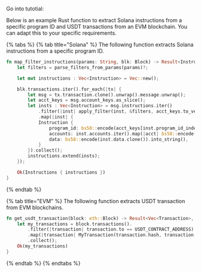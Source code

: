 Go into tutotial: 

Below is an example Rust function to extract Solana instructions from a specific program ID and USDT transactions from an EVM blockchain. You can adapt this to your specific requirements.

{% tabs %}
{% tab title="Solana" %}
The following function extracts Solana instructions from a specific program ID.
```rust
fn map_filter_instructions(params: String, blk: Block) -> Result<Instructions, Vec<substreams::errors::Error>> {
    let filters = parse_filters_from_params(params)?;

    let mut instructions : Vec<Instruction> = Vec::new();

    blk.transactions.iter().for_each(|tx| {
        let msg = tx.transaction.clone().unwrap().message.unwrap();
        let acct_keys = msg.account_keys.as_slice();
        let insts : Vec<Instruction> = msg.instructions.iter()
            .filter(|inst| apply_filter(inst, &filters, acct_keys.to_vec()))
            .map(|inst| {
            Instruction {
                program_id: bs58::encode(acct_keys[inst.program_id_index as usize].to_vec()).into_string(),
                accounts: inst.accounts.iter().map(|acct| bs58::encode(acct_keys[*acct as usize].to_vec()).into_string()).collect(),
                data: bs58::encode(inst.data.clone()).into_string(),
            }
        }).collect();
        instructions.extend(insts);
    });

    Ok(Instructions { instructions })
}
```
{% endtab %}

{% tab title="EVM" %}
The following function extracts USDT transaction from EVM blockchains.
```rust
fn get_usdt_transaction(block: eth::Block) -> Result<Vec<Transaction>, substreams:error:Error> {
    let my_transactions = block.transactions().
        .filter(|transaction| transaction.to == USDT_CONTRACT_ADDRESS)
        .map(|transaction| MyTransaction(transaction.hash, transaction.from, transaction.to))
        .collect();
    Ok(my_transactions)
}
```
{% endtab %}
{% endtabs %}